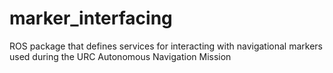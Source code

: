 # marker_interfacing
ROS package that defines services for interacting with navigational markers used
during the URC Autonomous Navigation Mission
